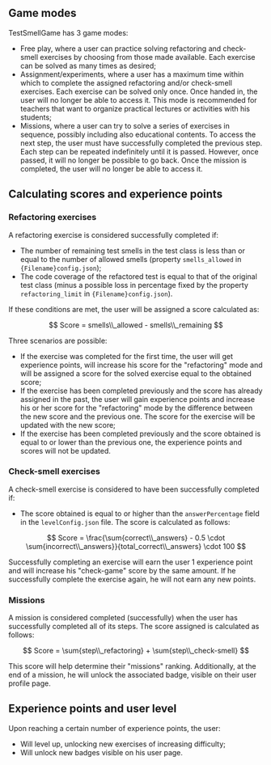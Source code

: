 ## Game modes

TestSmellGame has 3 game modes:
- Free play, where a user can practice solving refactoring and check-smell exercises by choosing from those made available. Each exercise can be solved as many times as desired;
- Assignment/experiments, where a user has a maximum time within which to complete the assigned refactoring and/or check-smell exercises. Each exercise can be solved only once. Once handed in, the user will no longer be able to access it. This mode is recommended for teachers that want to organize practical lectures or activities with his students;
- Missions, where a user can try to solve a series of exercises in sequence, possibly including also educational contents. To access the next step, the user must have successfully completed the previous step. Each step can be repeated indefinitely until it is passed. However, once passed, it will no longer be possible to go back. Once the mission is completed, the user will no longer be able to access it.

## Calculating scores and experience points
### Refactoring exercises
A refactoring exercise is considered successfully completed if:
- The number of remaining test smells in the test class is less than or equal to the number of allowed smells (property `smells_allowed` in `{Filename}config.json`);
- The code coverage of the refactored test is equal to that of the original test class (minus a possible loss in percentage fixed by the property `refactoring_limit` in `{Filename}config.json`).

If these conditions are met, the user will be assigned a score calculated as:

$$ Score = smells\\_allowed - smells\\_remaining $$

Three scenarios are possible:
- If the exercise was completed for the first time, the user will get experience points, will increase his score for the "refactoring" mode and will be assigned a score for the solved exercise equal to the obtained score;
- If the exercise has been completed previously and the score has already assigned in the past, the user will gain experience points and increase his or her score for the "refactoring" mode by the difference between the new score and the previous one. The score for the exercise will be updated with the new score;
- If the exercise has been completed previously and the score obtained is equal to or lower than the previous one, the experience points and scores will not be updated.

### Check-smell exercises
A check-smell exercise is considered to have been successfully completed if:
- The score obtained is equal to or higher than the `answerPercentage` field in the `levelConfig.json` file. The score is calculated as follows:

$$ Score = \frac{\sum{correct\\_answers} - 0.5 \cdot \sum{incorrect\\_answers}}{total_correct\\_answers} \cdot 100 $$

Successfully completing an exercise will earn the user 1 experience point and will increase his "check-game" score by the same amount. If he successfully complete the exercise again, he will not earn any new points.

### Missions
A mission is considered completed (successfully) when the user has successfully completed all of its steps. The score assigned is calculated as follows:

$$ Score = \sum{step\\_refactoring} + \sum{step\\_check-smell} $$

This score will help determine their "missions" ranking. Additionally, at the end of a mission, he will unlock the associated badge, visible on their user profile page.

## Experience points and user level
Upon reaching a certain number of experience points, the user:
- Will level up, unlocking new exercises of increasing difficulty;
- Will unlock new badges visible on his user page.